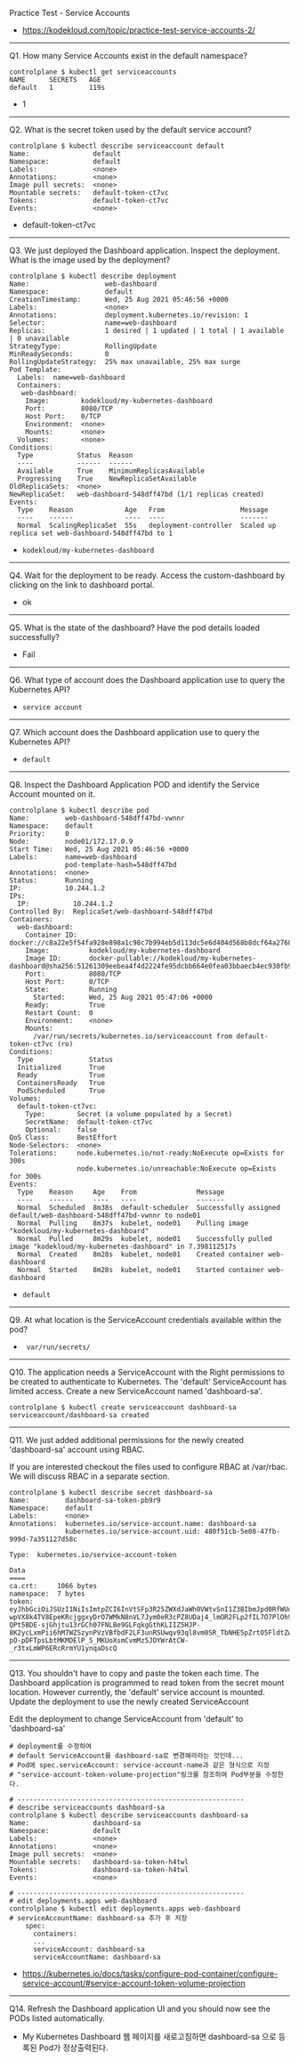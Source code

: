 Practice Test - Service Accounts

- https://kodekloud.com/topic/practice-test-service-accounts-2/

---

Q1. How many Service Accounts exist in the default namespace?

```shell
controlplane $ kubectl get serviceaccounts
NAME      SECRETS   AGE
default   1         119s
```

- 1

---

Q2. What is the secret token used by the default service account?

```shell
controlplane $ kubectl describe serviceaccount default 
Name:                default
Namespace:           default
Labels:              <none>
Annotations:         <none>
Image pull secrets:  <none>
Mountable secrets:   default-token-ct7vc
Tokens:              default-token-ct7vc
Events:              <none>
```

- default-token-ct7vc

---

Q3. We just deployed the Dashboard application. Inspect the deployment. What is the image used by the deployment?

```shell
controlplane $ kubectl describe deployment
Name:                   web-dashboard
Namespace:              default
CreationTimestamp:      Wed, 25 Aug 2021 05:46:56 +0000
Labels:                 <none>
Annotations:            deployment.kubernetes.io/revision: 1
Selector:               name=web-dashboard
Replicas:               1 desired | 1 updated | 1 total | 1 available | 0 unavailable
StrategyType:           RollingUpdate
MinReadySeconds:        0
RollingUpdateStrategy:  25% max unavailable, 25% max surge
Pod Template:
  Labels:  name=web-dashboard
  Containers:
   web-dashboard:
    Image:        kodekloud/my-kubernetes-dashboard
    Port:         8080/TCP
    Host Port:    0/TCP
    Environment:  <none>
    Mounts:       <none>
  Volumes:        <none>
Conditions:
  Type           Status  Reason
  ----           ------  ------
  Available      True    MinimumReplicasAvailable
  Progressing    True    NewReplicaSetAvailable
OldReplicaSets:  <none>
NewReplicaSet:   web-dashboard-548dff47bd (1/1 replicas created)
Events:
  Type    Reason             Age   From                   Message
  ----    ------             ----  ----                   -------
  Normal  ScalingReplicaSet  55s   deployment-controller  Scaled up replica set web-dashboard-548dff47bd to 1
```

- `kodekloud/my-kubernetes-dashboard`

---

Q4. Wait for the deployment to be ready. Access the custom-dashboard by clicking on the link to dashboard portal.

- ok

---

Q5. What is the state of the dashboard? Have the pod details loaded successfully?

- Fail

---

Q6. What type of account does the Dashboard application use to query the Kubernetes API?

- `service account`

---

Q7. Which account does the Dashboard application use to query the Kubernetes API?

- `default`

---

Q8. Inspect the Dashboard Application POD and identify the Service Account mounted on it.

```shell
controlplane $ kubectl describe pod 
Name:         web-dashboard-548dff47bd-vwnnr
Namespace:    default
Priority:     0
Node:         node01/172.17.0.9
Start Time:   Wed, 25 Aug 2021 05:46:56 +0000
Labels:       name=web-dashboard
              pod-template-hash=548dff47bd
Annotations:  <none>
Status:       Running
IP:           10.244.1.2
IPs:
  IP:           10.244.1.2
Controlled By:  ReplicaSet/web-dashboard-548dff47bd
Containers:
  web-dashboard:
    Container ID:   docker://c8a22e5f54fa928e898a1c98c7b994eb5d113dc5e6d404d568b8dcf64a276845
    Image:          kodekloud/my-kubernetes-dashboard
    Image ID:       docker-pullable://kodekloud/my-kubernetes-dashboard@sha256:51261309eebea4f4d2224fe95dcbb664e0fea03bbaecb4ec930fb972c475d927
    Port:           8080/TCP
    Host Port:      0/TCP
    State:          Running
      Started:      Wed, 25 Aug 2021 05:47:06 +0000
    Ready:          True
    Restart Count:  0
    Environment:    <none>
    Mounts:
      /var/run/secrets/kubernetes.io/serviceaccount from default-token-ct7vc (ro)
Conditions:
  Type              Status
  Initialized       True 
  Ready             True 
  ContainersReady   True 
  PodScheduled      True 
Volumes:
  default-token-ct7vc:
    Type:        Secret (a volume populated by a Secret)
    SecretName:  default-token-ct7vc
    Optional:    false
QoS Class:       BestEffort
Node-Selectors:  <none>
Tolerations:     node.kubernetes.io/not-ready:NoExecute op=Exists for 300s
                 node.kubernetes.io/unreachable:NoExecute op=Exists for 300s
Events:
  Type    Reason     Age    From               Message
  ----    ------     ----   ----               -------
  Normal  Scheduled  8m38s  default-scheduler  Successfully assigned default/web-dashboard-548dff47bd-vwnnr to node01
  Normal  Pulling    8m37s  kubelet, node01    Pulling image "kodekloud/my-kubernetes-dashboard"
  Normal  Pulled     8m29s  kubelet, node01    Successfully pulled image "kodekloud/my-kubernetes-dashboard" in 7.398112517s
  Normal  Created    8m28s  kubelet, node01    Created container web-dashboard
  Normal  Started    8m28s  kubelet, node01    Started container web-dashboard
```

- `default`

---

Q9. At what location is the ServiceAccount credentials available within the pod?

- ` var/run/secrets/`

---

Q10. The application needs a ServiceAccount with the Right permissions to be created to authenticate to Kubernetes. The 'default' ServiceAccount has limited access. Create a new ServiceAccount named 'dashboard-sa'.

```shell
controlplane $ kubectl create serviceaccount dashboard-sa
serviceaccount/dashboard-sa created
```

---

Q11. We just added additional permissions for the newly created 'dashboard-sa' account using RBAC.

If you are interested checkout the files used to configure RBAC at /var/rbac. We will discuss RBAC in a separate section.

```shell
controlplane $ kubectl describe secret dashboard-sa
Name:         dashboard-sa-token-pb9r9
Namespace:    default
Labels:       <none>
Annotations:  kubernetes.io/service-account.name: dashboard-sa
              kubernetes.io/service-account.uid: 480f51cb-5e08-47fb-999d-7a351127d58c

Type:  kubernetes.io/service-account-token

Data
====
ca.crt:     1066 bytes
namespace:  7 bytes
token:      eyJhbGciOiJSUzI1NiIsImtpZCI6InVtSFp3R25ZWXdJaWh0VWtvSnI1Z3BIbmJpd0RfWUoxTkpZZS1TOFJYb0UifQ.eyJpc3MiOiJrdWJlcm5ldGVzL3NlcnZpY2VhY2NvdW50Iiwia3ViZXJuZXRlcy5pby9zZXJ2aWNlYWNjb3VudC9uYW1lc3BhY2UiOiJkZWZhdWx0Iiwia3ViZXJuZXRlcy5pby9zZXJ2aWNlYWNjb3VudC9zZWNyZXQubmFtZSI6ImRhc2hib2FyZC1zYS10b2tlbi1wYjlyOSIsImt1YmVybmV0ZXMuaW8vc2VydmljZWFjY291bnQvc2VydmljZS1hY2NvdW50Lm5hbWUiOiJkYXNoYm9hcmQtc2EiLCJrdWJlcm5ldGVzLmlvL3NlcnZpY2VhY2NvdW50L3NlcnZpY2UtYWNjb3VudC51aWQiOiI0ODBmNTFjYi01ZTA4LTQ3ZmItOTk5ZC03YTM1MTEyN2Q1OGMiLCJzdWIiOiJzeXN0ZW06c2VydmljZWFjY291bnQ6ZGVmYXVsdDpkYXNoYm9hcmQtc2EifQ.fTZKa2GrHZVg8fawCqg8fbP5ZQpZcmy6lYB8TFNueXwm2_y4v8pAkCZbxeVi4TS4X-wpVX8k4TV8EpeKRcjggxyDrO7WMkN8nVL7Jym0eR3cPZ8UDaj4_lmOR2FLp2fIL7O7PlOh9tW9EH-QPt5BDE-sjGhjtu13rGCh07FNLBe9GLFqkgGthKLIIZ5HJP-8K2ycLxmPii6hM7WZSzynPVzVBfbdF2LF3unRSUwqv93ql8vm0SR_TbNHE5pZrtO5FldtZwy7rhAtS-pO-pDFTpsLbtMKMDElP_5_MKUoXsmCvmMz5JOYWrAtCW-_r3txLmWP6ERcRrmYU1ynqaDscQ
```

---

Q13. You shouldn't have to copy and paste the token each time. The Dashboard application is programmed to read token from the secret mount location. However currently, the 'default' service account is mounted. Update the deployment to use the newly created ServiceAccount

Edit the deployment to change ServiceAccount from 'default' to 'dashboard-sa'

```shell
# deployment를 수정하여
# default ServiceAccount를 dashboard-sa로 변경해라라는 것인데...
# Pod에 spec.serviceAccount: service-account-name과 같은 형식으로 지정
# "service-account-token-volume-projection"링크를 참조하여 Pod부분을 수정한다.

# ---------------------------------------------------------
# describe serviceaccounts dashboard-sa 
controlplane $ kubectl describe serviceaccounts dashboard-sa 
Name:                dashboard-sa
Namespace:           default
Labels:              <none>
Annotations:         <none>
Image pull secrets:  <none>
Mountable secrets:   dashboard-sa-token-h4twl
Tokens:              dashboard-sa-token-h4twl
Events:              <none>

# ---------------------------------------------------------
# edit deployments.apps web-dashboard
controlplane $ kubectl edit deployments.apps web-dashboard
# serviceAccountName: dashboard-sa 추가 후 저장
    spec:
      containers:
      ...
      serviceAccount: dashboard-sa
      serviceAccountName: dashboard-sa
```

- https://kubernetes.io/docs/tasks/configure-pod-container/configure-service-account/#service-account-token-volume-projection

---

Q14. Refresh the Dashboard application UI and you should now see the PODs listed automatically.

- My Kubernetes Dashboard 웹 페이지를 새로고침하면 dashboard-sa 으로 등록된 Pod가 정상출력된다.
